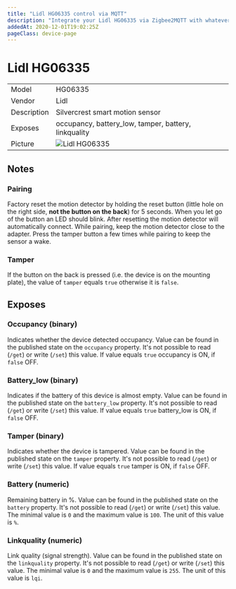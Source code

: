 ```yaml
---
title: "Lidl HG06335 control via MQTT"
description: "Integrate your Lidl HG06335 via Zigbee2MQTT with whatever smart home infrastructure you are using without the vendors bridge or gateway."
addedAt: 2020-12-01T19:02:25Z
pageClass: device-page
---
```


<!-- !!!! -->
<!-- ATTENTION: This file is auto-generated through docgen! -->
<!-- You can only edit the "## Notes"-Section till next h1 (#) or h2 heading (##). -->
<!-- Do NOT use h1 or h2 heading within "## Notes"-Section. -->
<!-- !!!! -->

# Lidl HG06335

|     |     |
|-----|-----|
| Model | HG06335  |
| Vendor  | Lidl  |
| Description | Silvercrest smart motion sensor |
| Exposes | occupancy, battery_low, tamper, battery, linkquality |
| Picture | ![Lidl HG06335](https://www.zigbee2mqtt.io/images/devices/HG06335.jpg) |


<!-- Notes BEGIN: You can edit here. Add "## Notes" headline if not already present. -->
## Notes


### Pairing
Factory reset the motion detector by holding the reset button (little hole on the right side, **not the button on the back**) for 5 seconds.
When you let go of the button an LED should blink.
After resetting the motion detector will automatically connect.
While pairing, keep the motion detector close to the adapter.
Press the tamper button a few times while pairing to keep the sensor a wake.

### Tamper
If the button on the back is pressed (i.e. the device is on the mounting plate), the value of `tamper` equals `true` otherwise it is `false`.

<!-- Notes END: Do not edit below this line -->


## Exposes

### Occupancy (binary)
Indicates whether the device detected occupancy.
Value can be found in the published state on the `occupancy` property.
It's not possible to read (`/get`) or write (`/set`) this value.
If value equals `true` occupancy is ON, if `false` OFF.

### Battery_low (binary)
Indicates if the battery of this device is almost empty.
Value can be found in the published state on the `battery_low` property.
It's not possible to read (`/get`) or write (`/set`) this value.
If value equals `true` battery_low is ON, if `false` OFF.

### Tamper (binary)
Indicates whether the device is tampered.
Value can be found in the published state on the `tamper` property.
It's not possible to read (`/get`) or write (`/set`) this value.
If value equals `true` tamper is ON, if `false` OFF.

### Battery (numeric)
Remaining battery in %.
Value can be found in the published state on the `battery` property.
It's not possible to read (`/get`) or write (`/set`) this value.
The minimal value is `0` and the maximum value is `100`.
The unit of this value is `%`.

### Linkquality (numeric)
Link quality (signal strength).
Value can be found in the published state on the `linkquality` property.
It's not possible to read (`/get`) or write (`/set`) this value.
The minimal value is `0` and the maximum value is `255`.
The unit of this value is `lqi`.

